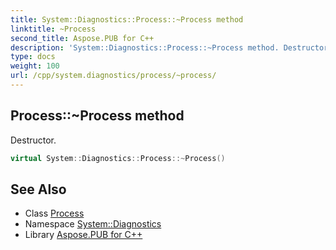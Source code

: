 ```yaml
---
title: System::Diagnostics::Process::~Process method
linktitle: ~Process
second_title: Aspose.PUB for C++
description: 'System::Diagnostics::Process::~Process method. Destructor in C++.'
type: docs
weight: 100
url: /cpp/system.diagnostics/process/~process/
---
```

## Process::~Process method


Destructor.

```cpp
virtual System::Diagnostics::Process::~Process()
```

## See Also

* Class [Process](../)
* Namespace [System::Diagnostics](../../)
* Library [Aspose.PUB for C++](../../../)
